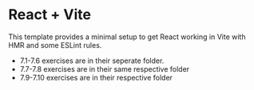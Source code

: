 # React + Vite

This template provides a minimal setup to get React working in Vite with HMR and some ESLint rules.

- 7.1-7.6 exercises are in their seperate folder. 
- 7.7-7.8 exercises are in their same respective folder
- 7.9-7.10 exercises are in their respective folder
